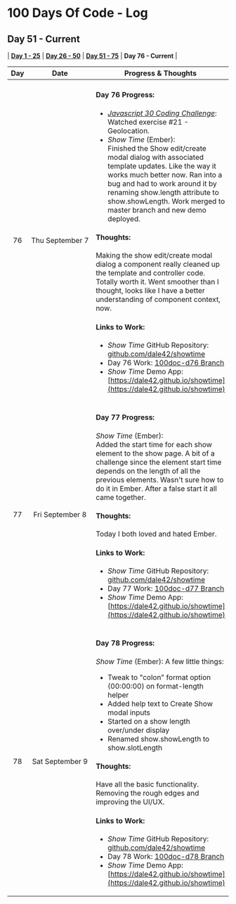 # 100 Days Of Code - Log
## Day 51 - Current

\| [**Day 1 - 25**](log-r1-d01-25.md) \| [**Day 26 - 50**](log-r1-d26-50.md) \| [**Day 51 - 75**](log-r1-d51-75.md) \| **Day 76 - Current** \|

| Day | Date | Progress &amp; Thoughts |
|:--:|:--:|---|
| 76 | Thu&nbsp;September&nbsp;7 | <h4>Day 76 Progress:</h4> <ul><li>*[Javascript 30 Coding Challenge](https://javascript30.com/)*: <br>Watched exercise \#21 - Geolocation. <li> *Show Time* (Ember): <br>Finished the Show edit/create modal dialog with associated template updates. Like the way it works much better now. Ran into a bug and had to work around it by renaming show.length attribute to show.showLength. Work merged to master branch and new demo deployed.</ul> <h4>Thoughts:</h4> Making the show edit/create modal dialog a component really cleaned up the template and controller code. Totally worth it. Went smoother than I thought, looks like I have a better understanding of component context, now. <h4>Links to Work:</h4> <ul><li>*Show Time* GitHub Repository: [github.com/dale42/showtime](https://github.com/dale42/showtime) <li>Day 76 Work: [100doc-d76 Branch](https://github.com/dale42/showtime/tree/100doc-d76) <li>*Show Time* Demo App: [https://dale42.github.io/showtime](https://dale42.github.io/showtime)</ul> |
| 77 | Fri September 8 | <h4>Day 77 Progress:</h4> *Show Time* (Ember): <br>Added the start time for each show element to the show page. A bit of a challenge since the element start time depends on the length of all the previous elements. Wasn't sure how to do it in Ember. After a false start it all came together. <h4>Thoughts:</h4> Today I both loved and hated Ember. <h4>Links to Work:</h4> <ul><li>*Show Time* GitHub Repository: [github.com/dale42/showtime](https://github.com/dale42/showtime) <li>Day 77 Work: [100doc-d77 Branch](https://github.com/dale42/showtime/tree/100doc-d77) <li>*Show Time* Demo App: [https://dale42.github.io/showtime](https://dale42.github.io/showtime)</ul> |
| 78 | Sat September 9 | <h4>Day 78 Progress:</h4> *Show Time* (Ember): A few little things: <ul><li>Tweak to "colon" format option (00:00:00) on format-length helper <li>Added help text to Create Show modal inputs <li>Started on a show length over/under display <li>Renamed show.showLength to show.slotLength </ul> <h4>Thoughts:</h4>Have all the basic functionality. Removing the rough edges and improving the UI/UX. <h4>Links to Work:</h4> <ul><li>*Show Time* GitHub Repository: [github.com/dale42/showtime](https://github.com/dale42/showtime) <li>Day 78 Work: [100doc-d78 Branch](https://github.com/dale42/showtime/tree/100doc-d78) <li>*Show Time* Demo App: [https://dale42.github.io/showtime](https://dale42.github.io/showtime)</ul> |
